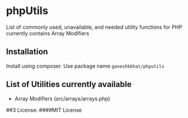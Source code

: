 # phpUtils
List of commonly used, unavailable, and needed utility functions for PHP currently contains Array Modifiers 

## Installation

Install using composer. Use package name `ganeshkbhat/phputils`

## List of Utilities currently available

- Array Modifiers (src/arrays/arrays.php)


##3 License: 
    ####MIT License